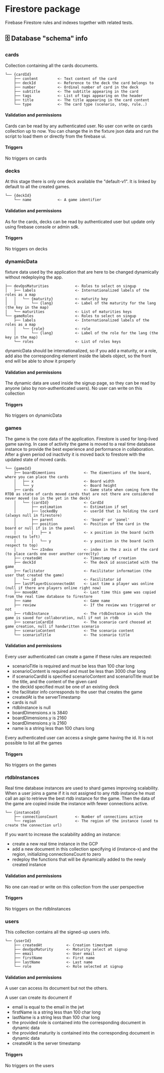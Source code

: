 
# Firestore package 
Firebase Firestore rules and indexes together with related tests.


## :file_cabinet: Database "schema" info

### cards
Collection containing all the cards documents.

```
└── {cardId}
    ├── content         <- Text content of the card
    ├── deckId          <- Reference to the deck the card belongs to
    ├── number          <- Ordinal number of card in the deck
    ├── subtitle        <- The subtitle appearing in the card
    ├── tags            <- List of tags appearing on the header
    ├── title           <- The title appearing in the card content
    └── type            <- The card type (scenario, step, rule..)
```

#### Validation and permissions
Cards can be read by any authenticated user.
No user con write on cards collection up to now. You can change the in the fixture json data and run the script to load 
them or directly from the firebase ui.

#### Triggers
No triggers on cards

### decks
At this stage there is only one deck available the "default-v1". It is linked by default to all the created games.
```
└── {deckId}
    └── name            <- A game identifier
```

#### Validation and permissions
As for the cards, decks can be read by authenticated user but update only using firebase console or admin sdk.

#### Triggers
No triggers on decks

### dynamicData
fixture data used by the application that are here to be changed dynamically without redeploying the app.

```
├── devOpsMaturities            <- Roles to select on singup
│   ├── labels                  <- Internationalized labels of the roles as a map
│   │   └── {maturity}          <- maturity key
│   │       └── {lang}          <- Label of the maturity for the lang (the key in the map)
│   └── maturities              <- List of maturities keys
└── gameRoles                   <- Roles to select on singup
    ├── labels                  <- Internationalized labels of the roles as a map
    │   └── {role}              <- role
    │       └── {lang}          <- Label of the role for the lang (the key in the map)
    └── roles                   <- List of roles keys
```

dynamicData should be internationalized, so if you add a maturity, or a role, add also the corresponding element
inside the labels object, so the front end will be able to show it properly

#### Validation and permissions
The dynamic data are used inside the signup page, so they can be read by anyone (also by non-authenticated users).
No user can write on this collection

#### Triggers
No triggers on dynamicData

### games
The game is the core data of the application. Firestore is used for long-lived game saving. In case of activity the 
game is moved to a real time database instance to provide the best experience and performance in collaboration. 
After a given period od inactivity it is moved back to firestore with the updated state of moved cards.

```
└── {gameId}
    ├── boardDimentions             <- The dimentions of the board, where you can place the cards
    │   ├── x                       <- Board width
    │   └── y                       <- Board height
    ├── cards                       <- Game state when coming form the RTDB as state of cards moved cards that are not there are considered never moved (so in the yet in the deck)
    │   └── {cardId}                <- CardId
    │       ├── estimation          <- Estimation if set
    │       ├── lockedBy            <- userId that is holding the card (always null in firestore)
    │       ├── parent              <- 'board' or 'panel'
    │       ├── position            <- Position of the card in the board or null if is in the panel
    │       │   ├── x               <- x position in the board (with respect to left)
    │       │   └── y               <- y position in the board (with respect to top)
    │       └── zIndex              <- index in the z axis of the card (to place cards one over another correclty)
    ├── createdAt                   <- Timestamp of creation
    ├── deckId                      <- The deck id associated with the game
    ├── faclitator                  <- Facilitator information (the user that created the game)
    │   └── id                      <- Facilitator id
    ├── lastPlayerDisconnectedAt    <- Last time a player was online (null if there are players online right now)
    ├── movedAt                     <- Last time this game was copied from the real time database to firestore
    ├── name                        <- Game name
    ├── review                      <- If the review was triggered or not
    ├── rtdbInstance                <- The rtdbInstance in wich the game is saved for collaboration, null if not in rtdb
    ├── scenarioCardId              <- The scenario card choosed at game creation, null if handwritten scenario
    ├── scenarioContent             <- The scenario content
    └── scenarioTitle               <- The scenario title
```

#### Validation and permissions
Every user authenticated can create a game if these rules are respected:
* scenarioTitle is required and must be less than 100 char long
* scenarioContent is required and must be less than 3000 char long
* if scenarioCardId is specified scenarioContent and scenarioTitle must be the title, and the content of the given card
* the deckId specified must be one of an existing deck
* the facilitator info corresponds to the user that creates the game
* createdAt is the serverTimestamp
* cards is null
* rtdbInstance is null
* boardDimensions.x is 3840
* boardDimensions.y is 2160
* boardDimensions.y is 2160
* name is a string less than 100 chars long

Every authenticated user can access a single game having the id.
It is not possible to list all the games

#### Triggers
No triggers on the games 


### rtdbInstances
Real time database instances are used to shard games improving scalability. When a user joins a game if it is not assigned
to any rtdb instance he must call an api to retrieve the best rtdb instance for the game. Then the data of the game are 
copied inside the instance with fewer connections active. 
```
└── {instanceId}
    ├── connectionsCount        <- Number of connections active
    └── region                  <- The region of the instance (used to create the connection url)
```
If you want to increase the scalability adding an instance:
* create a new real time instance in the GCP
* add a new document in this collection specifying id (instance-x) and the region, initializing connectionsCount to zero
* redeploy the functions that will be dynamically added to the newly created instance

#### Validation and permissions
No one can read or write on this collection from the user perspective

#### Triggers
No triggers on the rtdbInstances

### users

This collection contains all the signed-up users info.
```
└── {userId}
    ├── createdAt           <- Creation timestpam
    ├── devOpsMaturity      <- Maturity select at signup
    ├── email               <- User email
    ├── firstName           <- First name
    ├── lastName            <- Last name
    └── role                <- Role selected at signup
```
#### Validation and permissions
A user can access its document but not the others.

A user can create its document if
* email is equal to the email in the jwt
* firstName is a string less than 100 char long 
* lastName is a string less than 100 char long 
* the provided role is contained into the corresponding document in dynamic data
* the provided maturity is contained into the corresponding document in dynamic data
* createdAt is the server timestamp

#### Triggers
No triggers on the users
